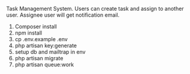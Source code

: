 Task Management System. Users can create task and assign to another user. Assignee user will get notification email.

1. Composer install
2. npm install
3. cp .env.example .env
4. php artisan key:generate
5. setup db and mailtrap in env
6. php artisan migrate
7. php artisan queue:work
